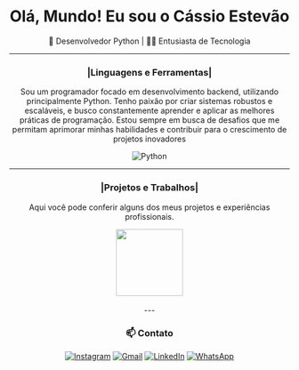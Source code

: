 <div align="center">
  <h1>Olá, Mundo! Eu sou o Cássio Estevão</h1>
  <p>🚀 Desenvolvedor Python | 👨‍💻 Entusiasta de Tecnologia</p>
</div>

---

<div align="center">
  <h3>|Linguagens e Ferramentas|</h3>
  <p> Sou um programador focado em desenvolvimento backend, utilizando principalmente Python. Tenho paixão por criar sistemas robustos e escaláveis, e busco constantemente aprender e aplicar as melhores práticas de programação. Estou sempre em busca de desafios que me permitam aprimorar minhas habilidades e contribuir para o crescimento de projetos inovadores </p>
  <p>
    <img src="https://img.shields.io/badge/-Python-3776AB?style=flat-square&logo=python&logoColor=white" alt="Python">
  </p>
</div>

---

<div align="center">
  <h3>|Projetos e Trabalhos|</h3>
  <p>Aqui você pode conferir alguns dos meus projetos e experiências profissionais.
</p>
</div>
<div align="center">
    <img height="120em" src="https://github-readme-stats.vercel.app/api/top-langs/?username=cassioestevao&theme=dark&hide_border=false&&layout=compact"/>
  </a>
</div>

<div align="center" valign="top"><br>
---
<div align="center">
  <h3>📫 Contato</h3>
  <p align="center">
    <a href="https://instagram.com/cassioestevao" target="_blank"><img src="https://img.shields.io/badge/-Instagram-E4405F?style=flat-square&logo=instagram&logoColor=white" alt="Instagram"></a>
    <a href="mailto:cassioestevaops@gmail.com" target="_blank"><img src="https://img.shields.io/badge/-Gmail-D14836?style=flat-square&logo=gmail&logoColor=white" alt="Gmail"></a>
    <a href="https://www.linkedin.com/in/cassioestevao" target="_blank"><img src="https://img.shields.io/badge/-LinkedIn-0077B5?style=flat-square&logo=linkedin&logoColor=white" alt="LinkedIn"></a>
    <a href="https://wa.me/+5501527998062898" target="_blank"><img src="https://img.shields.io/badge/-WhatsApp-25D366?style=flat-square&logo=whatsapp&logoColor=white" alt="WhatsApp"></a>
  </p>
</div>
